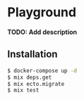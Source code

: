 # Playground

**TODO: Add description**

## Installation

```bash
$ docker-compose up -d
$ mix deps.get
$ mix ecto.migrate
$ mix test
```